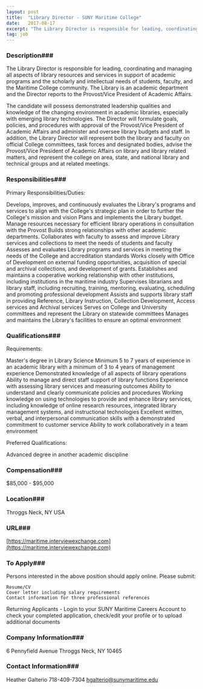 ```yaml
---
layout: post
title:  "Library Director - SUNY Maritime College"
date:   2017-08-17
excerpt: "The Library Director is responsible for leading, coordinating and managing all aspects of library resources and services in support of academic programs and the scholarly and intellectual needs of students, faculty, and the Maritime College community. The Library is an academic department and the Director reports to the Provost/Vice President..."
tag: job
---
```


### Description###

The Library Director is responsible for leading, coordinating and managing all aspects of library resources and services in support of academic programs and the scholarly and intellectual needs of students, faculty, and the Maritime College community.  The Library is an academic department and the Director reports to the Provost/Vice President of Academic Affairs.

The candidate will possess demonstrated leadership qualities and knowledge of the changing environment in academic libraries, especially with emerging library technologies.  The Director will formulate goals, policies, and procedures with approval of the Provost/Vice President of Academic Affairs and administer and oversee library budgets and staff.  In addition, the Library Director will represent both the library and faculty on official College committees, task forces and designated bodies, advise the Provost/Vice President of Academic Affairs on library and library related matters, and represent the college on area, state, and national library and technical groups and at related meetings.


### Responsibilities###

Primary Responsibilities/Duties:

Develops, improves, and continuously evaluates the Library's programs and services to align with the College's strategic plan in order to further the College's mission and vision
Plans and implements the Library budget.  Manage resources necessary for efficient library operations in consultation with the Provost
Builds strong relationships with other academic departments. Collaborates with faculty to assess and improve Library services and collections to meet the needs of students and faculty
Assesses and evaluates Library programs and services in meeting the needs of the College and accreditation standards
Works closely with Office of Development on external funding opportunities, acquisition of special and archival collections, and development of grants.  Establishes and maintains a cooperative working relationship with other institutions, including institutions in the maritime industry
Supervises librarians and library staff, including recruiting, training, mentoring, evaluating, scheduling and promoting professional development
Assists and supports library staff in providing Reference, Library Instruction, Collection Development, Access services and Archival services
Serves on College and University committees and represent the Library on statewide committees
Manages and maintains the Library's facilities to ensure an optimal environment


### Qualifications###

Requirements:

Master's degree in Library Science
Minimum 5 to 7 years of experience in an academic library with a minimum of 3 to 4 years of management experience
Demonstrated knowledge of all aspects of library operations
Ability to manage and direct staff support of library functions
Experience with assessing library services and measuring outcomes
Ability to understand and clearly communicate policies and procedures
Working knowledge on using technologies to provide and enhance library services, including knowledge of online research resources, integrated library management systems, and instructional technologies
Excellent written, verbal, and interpersonal communication skills with a demonstrated commitment to customer service
Ability to work collaboratively in a team environment

Preferred Qualifications:

 Advanced degree in another academic discipline


### Compensation###

$85,000 - $95,000


### Location###

Throggs Neck, NY USA


### URL###

[https://maritime.interviewexchange.com](https://maritime.interviewexchange.com)

### To Apply###

Persons interested in the above position should apply online. Please submit:

    Resume/CV
    Cover letter including salary requirements
    Contact information for three professional references

Returning Applicants - Login to your SUNY Maritime Careers Account to check your completed application, check/edit your profile or to upload additional documents


### Company Information###

6 Pennyfield Avenue
Throggs Neck, NY 10465


### Contact Information###

Heather Galterio
718-409-7304
hgalterio@sunymaritime.edu


